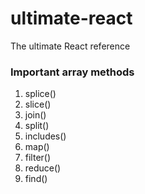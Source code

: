 # ultimate-react

The ultimate React reference

### Important array methods

1. splice()
2. slice()
3. join()
4. split()
5. includes()
6. map()
7. filter()
8. reduce()
9. find()
